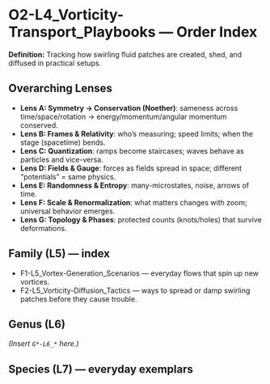 # O2-L4_Vorticity-Transport_Playbooks — Order Index
**Definition:** Tracking how swirling fluid patches are created, shed, and diffused in practical setups.
## Overarching Lenses

- **Lens A: Symmetry -> Conservation (Noether)**: sameness across time/space/rotation → energy/momentum/angular momentum conserved.
- **Lens B: Frames & Relativity**: who’s measuring; speed limits; when the stage (spacetime) bends.
- **Lens C: Quantization**: ramps become staircases; waves behave as particles and vice-versa.
- **Lens D: Fields & Gauge**: forces as fields spread in space; different “potentials” = same physics.
- **Lens E: Randomness & Entropy**: many-microstates, noise, arrows of time.
- **Lens F: Scale & Renormalization**: what matters changes with zoom; universal behavior emerges.
- **Lens G: Topology & Phases**: protected counts (knots/holes) that survive deformations.

## Family (L5) — index
- F1-L5_Vortex-Generation_Scenarios — everyday flows that spin up new vortices.
- F2-L5_Vorticity-Diffusion_Tactics — ways to spread or damp swirling patches before they cause trouble.

## Genus (L6)
_(Insert `G*-L6_*` here.)_
## Species (L7) — everyday exemplars
